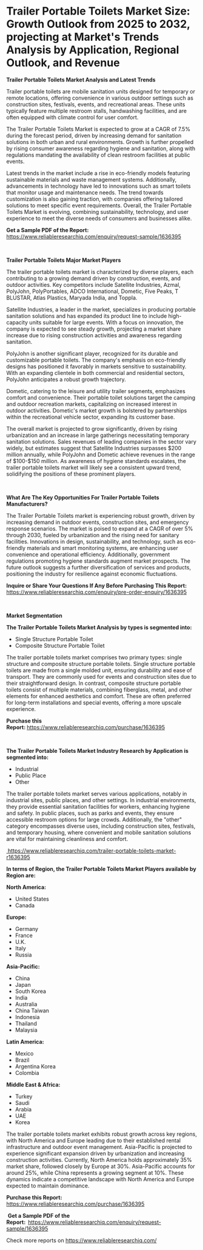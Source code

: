 <p><h1>Trailer Portable Toilets Market Size: Growth Outlook from 2025 to 2032, projecting at Market's Trends Analysis by Application, Regional Outlook, and Revenue</h1></p><p><strong>Trailer Portable Toilets Market Analysis and Latest Trends</strong></p>
<p><p>Trailer portable toilets are mobile sanitation units designed for temporary or remote locations, offering convenience in various outdoor settings such as construction sites, festivals, events, and recreational areas. These units typically feature multiple restroom stalls, handwashing facilities, and are often equipped with climate control for user comfort. </p><p>The Trailer Portable Toilets Market is expected to grow at a CAGR of 7.5% during the forecast period, driven by increasing demand for sanitation solutions in both urban and rural environments. Growth is further propelled by rising consumer awareness regarding hygiene and sanitation, along with regulations mandating the availability of clean restroom facilities at public events. </p><p>Latest trends in the market include a rise in eco-friendly models featuring sustainable materials and waste management systems. Additionally, advancements in technology have led to innovations such as smart toilets that monitor usage and maintenance needs. The trend towards customization is also gaining traction, with companies offering tailored solutions to meet specific event requirements. Overall, the Trailer Portable Toilets Market is evolving, combining sustainability, technology, and user experience to meet the diverse needs of consumers and businesses alike.</p></p>
<p><strong>Get a Sample PDF of the Report:&nbsp;</strong> <a href="https://www.reliableresearchiq.com/enquiry/request-sample/1636395?utm_campaign=3073&utm_medium=2&utm_source=Github&utm_content=ia&utm_term=08042025&utm_id=trailer-portable-toilets">https://www.reliableresearchiq.com/enquiry/request-sample/1636395</a></p>
<p>&nbsp;</p>
<p><strong>Trailer Portable Toilets Major Market Players</strong></p>
<p><p>The trailer portable toilets market is characterized by diverse players, each contributing to a growing demand driven by construction, events, and outdoor activities. Key competitors include Satellite Industries, Azmal, PolyJohn, PolyPortables, ADCO International, Dometic, Five Peaks, T BLUSTAR, Atlas Plastics, Maryada India, and Toppla.</p><p>Satellite Industries, a leader in the market, specializes in producing portable sanitation solutions and has expanded its product line to include high-capacity units suitable for large events. With a focus on innovation, the company is expected to see steady growth, projecting a market share increase due to rising construction activities and awareness regarding sanitation.</p><p>PolyJohn is another significant player, recognized for its durable and customizable portable toilets. The company's emphasis on eco-friendly designs has positioned it favorably in markets sensitive to sustainability. With an expanding clientele in both commercial and residential sectors, PolyJohn anticipates a robust growth trajectory.</p><p>Dometic, catering to the leisure and utility trailer segments, emphasizes comfort and convenience. Their portable toilet solutions target the camping and outdoor recreation markets, capitalizing on increased interest in outdoor activities. Dometic's market growth is bolstered by partnerships within the recreational vehicle sector, expanding its customer base.</p><p>The overall market is projected to grow significantly, driven by rising urbanization and an increase in large gatherings necessitating temporary sanitation solutions. Sales revenues of leading companies in the sector vary widely, but estimates suggest that Satellite Industries surpasses $200 million annually, while PolyJohn and Dometic achieve revenues in the range of $100-$150 million. As awareness of hygiene standards escalates, the trailer portable toilets market will likely see a consistent upward trend, solidifying the positions of these prominent players.</p></p>
<p>&nbsp;</p>
<p><strong>What Are The Key Opportunities For Trailer Portable Toilets Manufacturers?</strong></p>
<p><p>The Trailer Portable Toilets market is experiencing robust growth, driven by increasing demand in outdoor events, construction sites, and emergency response scenarios. The market is poised to expand at a CAGR of over 5% through 2030, fueled by urbanization and the rising need for sanitary facilities. Innovations in design, sustainability, and technology, such as eco-friendly materials and smart monitoring systems, are enhancing user convenience and operational efficiency. Additionally, government regulations promoting hygiene standards augment market prospects. The future outlook suggests a further diversification of services and products, positioning the industry for resilience against economic fluctuations.</p></p>
<p><strong>Inquire or Share Your Questions If Any Before Purchasing This Report:</strong> <a href="https://www.reliableresearchiq.com/enquiry/pre-order-enquiry/1636395?utm_campaign=3073&utm_medium=2&utm_source=Github&utm_content=ia&utm_term=08042025&utm_id=trailer-portable-toilets">https://www.reliableresearchiq.com/enquiry/pre-order-enquiry/1636395</a></p>
<p>&nbsp;</p>
<p><strong>Market Segmentation</strong></p>
<p><strong>The Trailer Portable Toilets Market Analysis by types is segmented into:</strong></p>
<p><ul><li>Single Structure Portable Toilet</li><li>Composite Structure Portable Toilet</li></ul></p>
<p><p>The trailer portable toilets market comprises two primary types: single structure and composite structure portable toilets. Single structure portable toilets are made from a single molded unit, ensuring durability and ease of transport. They are commonly used for events and construction sites due to their straightforward design. In contrast, composite structure portable toilets consist of multiple materials, combining fiberglass, metal, and other elements for enhanced aesthetics and comfort. These are often preferred for long-term installations and special events, offering a more upscale experience.</p></p>
<p><strong>Purchase this Report:&nbsp;</strong><a href="https://www.reliableresearchiq.com/purchase/1636395?utm_campaign=3073&utm_medium=2&utm_source=Github&utm_content=ia&utm_term=08042025&utm_id=trailer-portable-toilets">https://www.reliableresearchiq.com/purchase/1636395</a></p>
<p>&nbsp;</p>
<p><strong>The Trailer Portable Toilets Market Industry Research by Application is segmented into:</strong></p>
<p><ul><li>Industrial</li><li>Public Place</li><li>Other</li></ul></p>
<p><p>The trailer portable toilets market serves various applications, notably in industrial sites, public places, and other settings. In industrial environments, they provide essential sanitation facilities for workers, enhancing hygiene and safety. In public places, such as parks and events, they ensure accessible restroom options for large crowds. Additionally, the "other" category encompasses diverse uses, including construction sites, festivals, and temporary housing, where convenient and mobile sanitation solutions are vital for maintaining cleanliness and comfort.</p></p>
<p><a href="https://www.reliableresearchiq.com/trailer-portable-toilets-market-r1636395?utm_campaign=3073&utm_medium=2&utm_source=Github&utm_content=ia&utm_term=08042025&utm_id=trailer-portable-toilets">&nbsp;https://www.reliableresearchiq.com/trailer-portable-toilets-market-r1636395</a></p>
<p><strong>In terms of Region, the Trailer Portable Toilets Market Players available by Region are:</strong></p>
<p>
    <p> <strong> North America: </strong>
        <ul>
            <li>United States</li>
            <li>Canada</li>
        </ul>
        </p> 
    <p> <strong> Europe: </strong>
        <ul>
            <li>Germany</li>
            <li>France</li>
            <li>U.K.</li>
            <li>Italy</li>
            <li>Russia</li>
        </ul>
        </p> 
    <p> <strong> Asia-Pacific: </strong>
        <ul>
            <li>China</li>
            <li>Japan</li>
            <li>South Korea</li>
            <li>India</li>
            <li>Australia</li>
            <li>China Taiwan</li>
            <li>Indonesia</li>
            <li>Thailand</li>
            <li>Malaysia</li>
        </ul>
        </p> 
    <p> <strong> Latin America: </strong>
        <ul>
            <li>Mexico</li>
            <li>Brazil</li>
            <li>Argentina Korea</li>
            <li>Colombia</li>
        </ul>
        </p> 
    <p> <strong> Middle East & Africa: </strong>
        <ul>
            <li>Turkey</li>
            <li>Saudi</li>
            <li>Arabia</li>
            <li>UAE</li>
            <li>Korea</li>
        </ul>
    </p>
    </p>
<p><p>The trailer portable toilets market exhibits robust growth across key regions, with North America and Europe leading due to their established rental infrastructure and outdoor event management. Asia-Pacific is projected to experience significant expansion driven by urbanization and increasing construction activities. Currently, North America holds approximately 35% market share, followed closely by Europe at 30%. Asia-Pacific accounts for around 25%, while China represents a growing segment at 10%. These dynamics indicate a competitive landscape with North America and Europe expected to maintain dominance.</p></p>
<p><strong>Purchase this Report: </strong><a href="https://www.reliableresearchiq.com/purchase/1636395?utm_campaign=3073&utm_medium=2&utm_source=Github&utm_content=ia&utm_term=08042025&utm_id=trailer-portable-toilets">https://www.reliableresearchiq.com/purchase/1636395</a></p>
<p>&nbsp;<strong>Get a Sample PDF of the Report:&nbsp;&nbsp;</strong><a href="https://www.reliableresearchiq.com/enquiry/request-sample/1636395?utm_campaign=3073&utm_medium=2&utm_source=Github&utm_content=ia&utm_term=08042025&utm_id=trailer-portable-toilets">https://www.reliableresearchiq.com/enquiry/request-sample/1636395</a></p>
<p><strong></strong></p>
<p>Check more reports on <a href="https://www.reliableresearchiq.com/?utm_campaign=3073&utm_medium=2&utm_source=Github&utm_content=ia&utm_term=08042025&utm_id=trailer-portable-toilets">https://www.reliableresearchiq.com/</a></p>